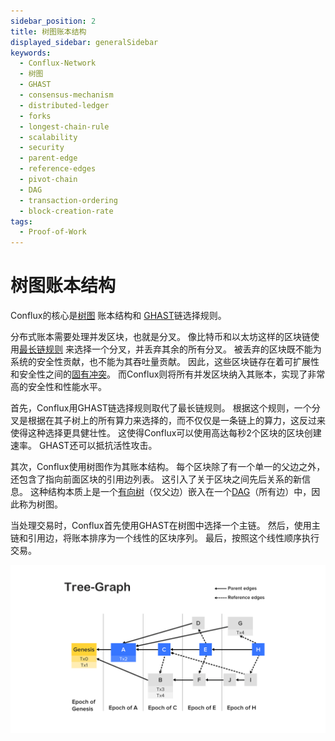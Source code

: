 ```yaml
---
sidebar_position: 2
title: 树图账本结构
displayed_sidebar: generalSidebar
keywords:
  - Conflux-Network
  - 树图
  - GHAST
  - consensus-mechanism
  - distributed-ledger
  - forks
  - longest-chain-rule
  - scalability
  - security
  - parent-edge
  - reference-edges
  - pivot-chain
  - DAG
  - transaction-ordering
  - block-creation-rate
tags:
  - Proof-of-Work
---
```


# 树图账本结构

Conflux的核心是[树图](https://arxiv.org/pdf/1805.03870.pdf) 账本结构和 [GHAST](https://confluxnetwork.medium.com/conflux-research-group-ghast-mechanism-adaptive-weight-ghast-explained-part-1-ffe8224a7282)链选择规则。

分布式账本需要处理并发区块，也就是分叉。 像比特币和以太坊这样的区块链使用[最长链规则](https://confluxnetwork.medium.com/advantages-and-disadvantages-of-the-longest-chain-rule-bc27225a2728) 来选择一个分叉，并丢弃其余的所有分叉。 被丢弃的区块既不能为系统的安全性贡献，也不能为其吞吐量贡献。 因此，这些区块链存在着可扩展性和安全性之间的[固有冲突](https://eprint.iacr.org/2013/881.pdf)。 而Conflux则将所有并发区块纳入其账本，实现了非常高的安全性和性能水平。

首先，Conflux用GHAST链选择规则取代了最长链规则。 根据这个规则，一个分叉是根据在其子树上的所有算力来选择的，而不仅仅是一条链上的算力，这反过来使得这种选择更具健壮性。 这使得Conflux可以使用高达每秒2个区块的区块创建速率。 GHAST还可以抵抗活性攻击。

其次，Conflux使用树图作为其账本结构。 每个区块除了有一个单一的父边之外，还包含了指向前面区块的引用边列表。 这引入了关于区块之间先后关系的新信息。 这种结构本质上是一个[有向树](https://en.wikipedia.org/wiki/Polytree)（仅父边）嵌入在一个[DAG](https://en.wikipedia.org/wiki/Directed_acyclic_graph)（所有边）中，因此称为树图。

当处理交易时，Conflux首先使用GHAST在树图中选择一个主链。 然后，使用主链和引用边，将账本排序为一个线性的区块序列。 最后，按照这个线性顺序执行交易。

![Tree Graph](../../img/tree_graph.jpg)
